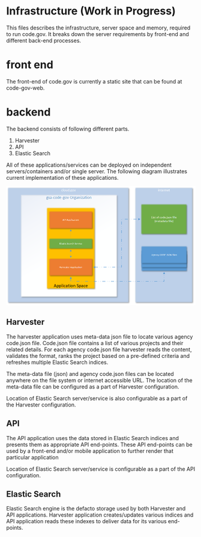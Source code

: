# Infrastructure (Work in Progress)

This files describes the infrastructure, server space and memory, required to run code.gov.  It breaks down the server requirements by front-end and different back-end processes.

# front end
The front-end of code.gov is currently a static site that can be found at code-gov-web.

# backend
The backend consists of following different parts.

1. Harvester
1. API
1. Elastic Search

All of these applications/services can be deployed on independent servers/containers and/or single server.  The following diagram illustrates current implementation of these applications.

![Architecture Diagram](images/back_end_architecture.png)

## Harvester
The harvester application uses meta-data json file to locate various agency code.json file.  Code.json file contains a list of various projects and their related details.  For each agency code.json file harvester reads the content, validates the format, ranks the project based on a pre-defined criteria and refreshes multiple Elastic Search indices.

The meta-data file (json) and agency code.json files can be located anywhere on the file system or internet accessible URL.  The location of the meta-data file can be configured as a part of Harvester configuration.

Location of Elastic Search server/service is also configurable as a part of the Harvester configuration.

## API
The API application uses the data stored in Elastic Search indices and presents them as appropriate API end-points.  These API end-points can be used by a front-end and/or mobile application to further render that particular application

Location of Elastic Search server/service is configurable as a part of the API configuration.


## Elastic Search
Elastic Search engine is the defacto storage used by both Harvester and API applications.  Harvester application creates/updates various indices and API application reads these indexes to deliver data for its various end-points.
